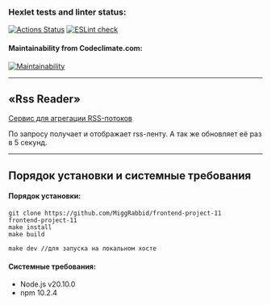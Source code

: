 ### Hexlet tests and linter status:
[![Actions Status](https://github.com/MiggRabbid/frontend-project-11/actions/workflows/hexlet-check.yml/badge.svg)](https://github.com/MiggRabbid/frontend-project-11/actions)
[![ESLint check](https://github.com/MiggRabbid/frontend-project-11/actions/workflows/linter.yml/badge.svg)](https://github.com/MiggRabbid/frontend-project-11/actions/workflows/linter.yml)

#### Maintainability from Codeclimate.com:
[![Maintainability](https://api.codeclimate.com/v1/badges/05e1077acb88e659fecc/maintainability)](https://codeclimate.com/github/MiggRabbid/frontend-project-11/maintainability)

---
## «Rss Reader»
[Cервис для агрегации RSS-потоков](https://frontend-project-11-miggrabbid.vercel.app/)

По запросу получает и отображает rss-ленту. А так же обновляет её раз в 5 секунд.

---
## Порядок установки и системные требования
#### Порядок установки:
```
git clone https://github.com/MiggRabbid/frontend-project-11
frontend-project-11
make install
make build

make dev //для запуска на локальном хосте
```

#### Системные требования:
- Node.js v20.10.0
- npm 10.2.4